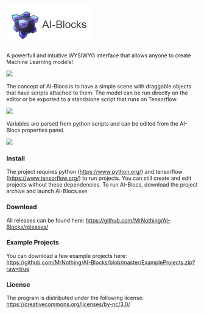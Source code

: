 # ![AI-Blocks](logo.png)
A powerfull and intuitive WYSIWYG interface that allows anyone to create Machine Learning models!

<img src="https://raw.githubusercontent.com/MrNothing/AI-Blocks/master/sc5.png" width="800">

The concept of AI-Blocs is to have a simple scene with draggable objects that have scripts attached to them. The model can be run directly on the editor or be exported to a standalone script that runs on Tensorflow. 

<img src="https://raw.githubusercontent.com/MrNothing/AI-Blocks/master/sc2.png" width="500">

Variables are parsed from python scripts and can be edited from the AI-Blocs properties panel.

<img src="https://raw.githubusercontent.com/MrNothing/AI-Blocks/master/sc3.png" width="500">

### Install

The project requires python (https://www.python.org/) and tensorflow (https://www.tensorflow.org/) to run projects. You can still create and edit projects without these dependencies.
To run AI-Blocs, download the project archive and launch AI-Blocs.exe

### Download

All releases can be found here: https://github.com/MrNothing/AI-Blocks/releases/

### Example Projects

You can download a few example projects here: https://github.com/MrNothing/AI-Blocks/blob/master/ExampleProjects.zip?raw=true
### License

The program is distributed under the following license: https://creativecommons.org/licenses/by-nc/3.0/
